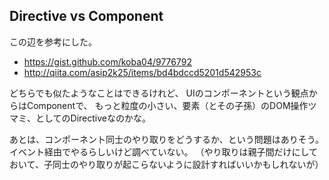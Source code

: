 Directive vs Component
----------

この辺を参考にした。

 * https://gist.github.com/koba04/9776792
 * http://qiita.com/asip2k25/items/bd4bdccd5201d542953c

どちらでも似たようなことはできるけれど、
UIのコンポーネントという観点からはComponentで、
もっと粒度の小さい、要素（とその子孫）のDOM操作ツマミ、としてのDirectiveなのかな。

あとは、コンポーネント同士のやり取りをどうするか、という問題はありそう。
イベント経由でやるらしいけど調べていない。
（やり取りは親子間だけにしておいて、子同士のやり取りが起こらないように設計すればいいかもしれないが）



